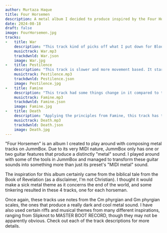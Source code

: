 ```yaml
---
author: Murtaza Haque
title: Four Horsemen
description: A metal album I decided to produce inspired by the Four Horsemen of the Apocalypse.
date: 2024-08-18
draft: false
image: FourHorsemen.jpg
tracks:
-   title: War
    description: "This track kind of picks off what I put down for Bloodlust, another track I've made that you can check out on this site. I wanted to go full-blown metal for this, but the distortion probably got the best of the track. It took over 7 iterations to get it to a point where it sounded alright, but considering how the newer tracks like Famine turned out, I might revisit it once more to boost the volume and rid the distortion. I happened to have also used a small Cm phyrgian riff from the start of \"Pyschosocial\" by Slipknot. This is also where I began to play around with panning effects, and I had a lot of fun using them!" 
    musictrack: War.mp3
    trackdwnld: War.json
    image: War.jpg
-   title: Pestilence
    description: "This track is slower and more movement based. It starts of slow and is supposed to \"sound\" like disease. Then, it jumps into a metal structure and enters a solid groove towards the middle. Not one of the most exciting tracks, but I still think it turned out quite nice. I happened to use some progressive or \"djent\" sounding parts of the track from a song callled \"Through Purgatory\" by a very niche band called \"City of Dis.\" The ending guitar effects were kind of an accidental discovery, but ended up adding a great finish to the track."
    musictrack: Pestilence.mp3
    trackdwnld: Pestilence.json
    image: Pestilence.jpg
-   title: Famine
    description: "This track had some things change in it compared to the previous ones. I utilized pan effects and layered 2 different guitars to create a louder, richer guitar sound without any of the distortion that comes with the lower octaves. Then, I simply took advantage of the pan effects to create really cool effects and countermelodies within the track, especially around 30 seconds into the track. Overall, the piece was a whole lot of fun and I really enjoyed trying to perfect this style. A small part of this track is inspired by a track from MASTER BOOT RECORD called \"DBLSPACE.EXE.\" I just shifted a particular section into a different key signature and made it match the tempo of the track."
    musictrack: Famine.mp3
    trackdwnld: Famine.json
    image: Famine.jpg
-   title: Death
    description: "Applying the principles from Famine, this track has the same effects, except this time the backing drone sound that Famine had is replaced by the sound of a church bell (\"tubular bell\"). This portrays that sound of \"Death.\" I even decided that this piece should feature some sort of calm middle section, which I thought to be quite fitting for this piece. Some inspiration for this piece comes from \"Questions\" by British thrash metal band Xentrix, as I got the idea of using the ending section from that song."
    musictrack: Death.mp3
    trackdwnld: Death.json
    image: Death.jpg
---
```


"Four Horsemen" is an album I created to play around with composing metal tracks on JummBox. Due to its very MIDI nature, JummBox only has one or two guitar features that produce a distinctly "metal" sound. I played around with some of the tools in JummBox and managed to transform these guitar sounds into something more than just its preset's "MIDI metal" sound. 

The inspiration for this album certainly came from the biblical tale from the Book of Revelation (as a disclaimer, I'm not Christian). I thought it would make a sick metal theme as it concerns the end of the world, and some tinkering resulted in these 4 tracks, one for each horseman.

Once again, these tracks use notes from the Cm phyrgian and Gm phyrgian scales, the ones that produce a really dark and cool metal sound. I have also used certain riffs and musical themes from many different inspirations, ranging from Slipknot to MASTER BOOT RECORD, though they may not be apparently obvious. Check out each of the track descriptions for more details.